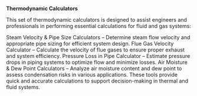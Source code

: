 
**Thermodynamic Calculators**

This set of thermodynamic calculators is designed to assist engineers and professionals in performing essential calculations for fluid and gas systems:

Steam Velocity & Pipe Size Calculators – Determine steam flow velocity and appropriate pipe sizing for efficient system design.
Flue Gas Velocity Calculator – Calculate the velocity of flue gases to ensure proper exhaust and system efficiency.
Pressure Loss in Pipe Calculator – Estimate pressure drops in piping systems to optimize flow and minimize losses.
Air Moisture & Dew Point Calculators – Analyze air moisture content and dew point to assess condensation risks in various applications.
These tools provide quick and accurate calculations to support decision-making in thermal and fluid systems.
